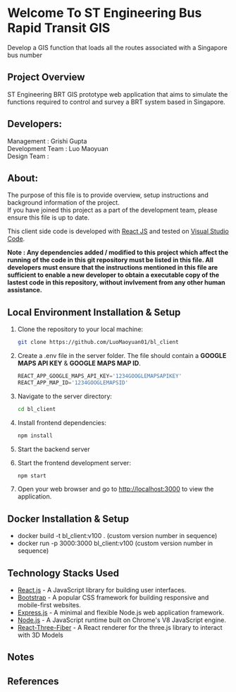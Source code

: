 # Welcome To ST Engineering Bus Rapid Transit GIS 
Develop a GIS function that loads all the routes associated with a Singapore bus number

## Project Overview
ST Engineering BRT GIS prototype web application that aims to simulate the functions required to control and survey a BRT system based in Singapore.

## Developers:
Management : Grishi Gupta <br/>
Development Team : Luo Maoyuan <br/>
Design Team : <br/>

## About:
The purpose of this file is to provide overview, setup instructions and background information of the project. <br/>
If you have joined this project as a part of the development team, please ensure this file is up to date.

This client side code is developed with [React JS](https://react.dev/) and tested on [Visual Studio Code](https://code.visualstudio.com/). <br/>

**Note : Any dependencies added / modified to this project which affect the running of the code in this git repository must be listed in this file. All developers must ensure that the instructions mentioned in this file are sufficient to enable a new developer to obtain a executable copy of the lastest code in this repository, without invlvement from any other human assistance.**

## Local Environment Installation & Setup

1. Clone the repository to your local machine:

    ```bash
    git clone https://github.com/LuoMaoyuan01/bl_client
    ```
2. Create a .env file in the server folder. The file should contain a **GOOGLE MAPS API KEY** & **GOOGLE MAPS MAP ID**.

    ```javascript
    REACT_APP_GOOGLE_MAPS_API_KEY='1234GOOGLEMAPSAPIKEY'
    REACT_APP_MAP_ID='1234GOOGLEMAPSID'
    ```

3. Navigate to the server directory:

    ```bash
    cd bl_client
    ```

4. Install frontend dependencies:

    ```bash
    npm install
    ```

5. Start the backend server

6. Start the frontend development server:

    ```bash
    npm start
    ```

7. Open your web browser and go to [http://localhost:3000](http://localhost:3000) to view the application.

## Docker Installation & Setup
- docker build -t bl_client:v100 . (custom version number in sequence) <br/>
- docker run -p 3000:3000 bl_client:v100 (custom version number in sequence) <br/>

## Technology Stacks Used

- [React.js](https://reactjs.org/) - A JavaScript library for building user interfaces. <br/>
- [Bootstrap](https://getbootstrap.com/) - A popular CSS framework for building responsive and mobile-first websites. <br/>
- [Express.js](https://expressjs.com/) - A minimal and flexible Node.js web application framework. <br/>
- [Node.js](https://nodejs.org/) - A JavaScript runtime built on Chrome's V8 JavaScript engine. <br/>
- [React-Three-Fiber](https://docs.pmnd.rs/react-three-fiber/getting-started/introduction) - A React renderer for the three.js library to interact with 3D Models<br/>

## Notes

## References
